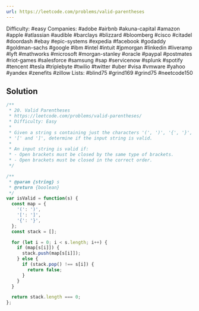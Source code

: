 ```yaml
---
url: https://leetcode.com/problems/valid-parentheses
---
```


Difficulty: #easy
Companies: #adobe #airbnb #akuna-capital #amazon #apple #atlassian #audible #barclays #blizzard #bloomberg #cisco #citadel #doordash #ebay #epic-systems #expedia #facebook #godaddy #goldman-sachs #google #ibm #intel #intuit #jpmorgan #linkedin #liveramp #lyft #mathworks #microsoft #morgan-stanley #oracle #paypal #postmates #riot-games #salesforce #samsung #sap #servicenow #splunk #spotify #tencent #tesla #triplebyte #twilio #twitter #uber #visa #vmware #yahoo #yandex #zenefits #zillow
Lists: #blind75 #grind169 #grind75 #neetcode150

## Solution

```javascript
/**
 * 20. Valid Parentheses
 * https://leetcode.com/problems/valid-parentheses/
 * Difficulty: Easy
 *
 * Given a string s containing just the characters '(', ')', '{', '}',
 * '[' and ']', determine if the input string is valid.
 *
 * An input string is valid if:
 * - Open brackets must be closed by the same type of brackets.
 * - Open brackets must be closed in the correct order.
 */

/**
 * @param {string} s
 * @return {boolean}
 */
var isValid = function(s) {
  const map = {
    '(': ')',
    '[': ']',
    '{': '}',
  };
  const stack = [];

  for (let i = 0; i < s.length; i++) {
    if (map[s[i]]) {
      stack.push(map[s[i]]);
    } else {
      if (stack.pop() !== s[i]) {
        return false;
      }
    }
  }

  return stack.length === 0;
};

```
